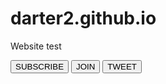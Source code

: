 # darter2.github.io
Website test
<style>
  .subcribe-button {
    background-color: rgb(200,0,0);
    color: white;
    border: none;
    height: 36px;
    width: 105px;
    border-radius: 2px;
    cursor: pointer;
    margin-right:8px; 
    transition: opacity 1s;
  }
  
  .subscribe-button:hover{
    opacity: 0.8;
  }

.subscribe-button:active{
  opacity: 0.5;
}



  
  .join-button {
    background-color: white;
    border-color: RGB(41, 118, 211);
    border-style: solid;
    border-width: 1px;
    color: rgb(41,118, 2211);
    height: 36px;
    width: 62px
    border-radius: 2px;
    cursor: pointer;
  }

.join-button: hover {
  background-color: rgb(0,0,0)
    color: white;
}

  .join-button: active {
  background-color: rgb(0,0,0)
    color: white;
}
  


  

  .tweet-button {
    background-color: rgb(2,127,255);
    color: white;
    border: none:
    height: 36px;
    width: 74px;
    border-radius: 18px;
    font-weight: bold;
    font-size: 15px; 

  }
    
</style>

<button class="subscribe button">
  SUBSCRIBE
</button>

<button class="join">
  JOIN
</button>

<button class='tweet button'>
  TWEET
</button>
